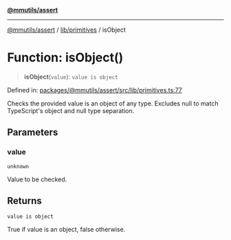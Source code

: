 [**@mmutils/assert**](../../../README.md)

***

[@mmutils/assert](../../../modules.md) / [lib/primitives](../README.md) / isObject

# Function: isObject()

> **isObject**(`value`): `value is object`

Defined in: [packages/@mmutils/assert/src/lib/primitives.ts:77](https://github.com/mastermind-0xff/-mm-monorepo/blob/3e4b2477717eab2e4a04b9b069db2113414b3f32/packages/@mmutils/assert/src/lib/primitives.ts#L77)

Checks the provided value is an object of any type. Excludes null to match
TypeScript's object and null type separation.

## Parameters

### value

`unknown`

Value to be checked.

## Returns

`value is object`

True if value is an object, false otherwise.
